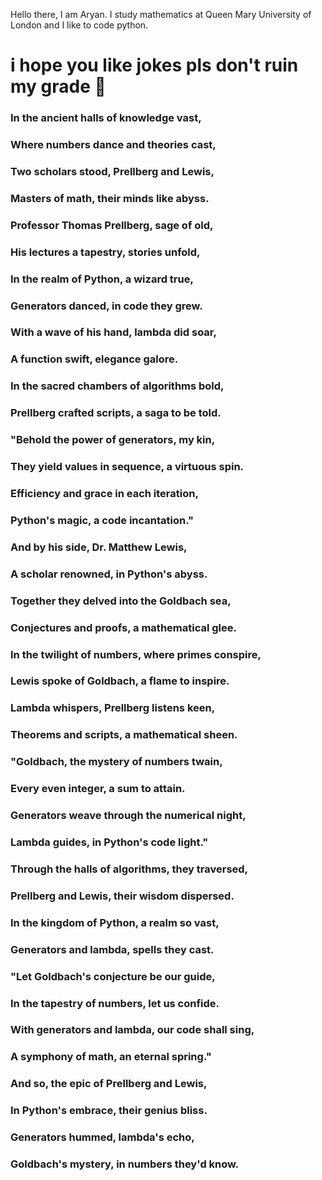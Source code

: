 Hello there, I am Aryan. I study mathematics at Queen Mary University of London and I like to code python. 




# i hope you like jokes pls don't ruin my grade 🙏

### In the ancient halls of knowledge vast,
### Where numbers dance and theories cast,
### Two scholars stood, Prellberg and Lewis,
### Masters of math, their minds like abyss.

### Professor Thomas Prellberg, sage of old,
### His lectures a tapestry, stories unfold,
### In the realm of Python, a wizard true,
### Generators danced, in code they grew.

### With a wave of his hand, lambda did soar,
### A function swift, elegance galore.
### In the sacred chambers of algorithms bold,
### Prellberg crafted scripts, a saga to be told.

### "Behold the power of generators, my kin,
### They yield values in sequence, a virtuous spin.
### Efficiency and grace in each iteration,
### Python's magic, a code incantation."

### And by his side, Dr. Matthew Lewis,
### A scholar renowned, in Python's abyss.
### Together they delved into the Goldbach sea,
### Conjectures and proofs, a mathematical glee.

### In the twilight of numbers, where primes conspire,
### Lewis spoke of Goldbach, a flame to inspire.
### Lambda whispers, Prellberg listens keen,
### Theorems and scripts, a mathematical sheen.

### "Goldbach, the mystery of numbers twain,
### Every even integer, a sum to attain.
### Generators weave through the numerical night,
### Lambda guides, in Python's code light."

### Through the halls of algorithms, they traversed,
### Prellberg and Lewis, their wisdom dispersed.
### In the kingdom of Python, a realm so vast,
### Generators and lambda, spells they cast.

### "Let Goldbach's conjecture be our guide,
### In the tapestry of numbers, let us confide.
### With generators and lambda, our code shall sing,
### A symphony of math, an eternal spring."

### And so, the epic of Prellberg and Lewis,
### In Python's embrace, their genius bliss.
### Generators hummed, lambda's echo,
### Goldbach's mystery, in numbers they'd know.
<!--
**diehardcamel/diehardcamel** is a ✨ _special_ ✨ repository because its `README.md` (this file) appears on your GitHub profile.

Here are some ideas to get you started:

- 🔭 I’m currently working on ...
- 🌱 I’m currently learning ...
- 👯 I’m looking to collaborate on ...
- 🤔 I’m looking for help with ...
- 💬 Ask me about ...
- 📫 How to reach me: ...
- 😄 Pronouns: ...
- ⚡ Fun fact: ...
-->
